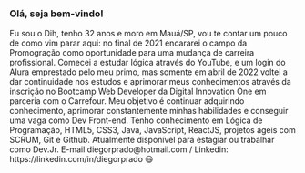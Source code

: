 <h3>Olá, seja bem-vindo!</h3>
Eu sou o Dih, tenho 32 anos e moro em Mauá/SP, vou te contar um pouco de como vim parar aqui: no final de 2021 encararei o campo da Promogração como oportunidade para uma mudança de carreira profissional. Comecei a estudar lógica através do YouTube, e um login do Alura emprestado pelo meu primo, mas somente em abril de 2022 voltei a dar continuidade nos estudos e aprimorar meus conhecimentos através da inscrição no Bootcamp Web Developer da Digital Innovation One em parceria com o Carrefour. Meu objetivo é continuar adquirindo conhecimento, aprimorar constantemente minhas habilidades e conseguir uma vaga como Dev Front-end. Tenho conhecimento em Lógica de Programação, HTML5, CSS3, Java, JavaScript, ReactJS, projetos ágeis com SCRUM, Git e Github. Atualmente disponível para estagiar ou trabalhar como Dev.Jr. E-mail diegorprado@hotmail.com / Linkedin: https://linkedin.com/in/diegorprado 😃

<!---
dirprado/dirprado is a ✨ special ✨ repository because its `README.md` (this file) appears on your GitHub profile.
You can click the Preview link to take a look at your changes.
--->
